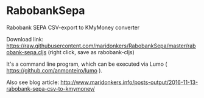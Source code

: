 # RabobankSepa
Rabobank SEPA CSV-export to KMyMoney converter

Download link: https://raw.githubusercontent.com/maridonkers/RabobankSepa/master/rabobank-sepa.cljs
(right click, save as rabobank-cljs)

It's a command line program, which can be executed via Lumo ( https://github.com/anmonteiro/lumo ).

Also see blog article: http://www.maridonkers.info/posts-output/2016-11-13-rabobank-sepa-csv-to-kmymoney/
